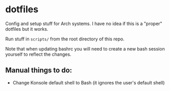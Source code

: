 # dotfiles

Config and setup stuff for Arch systems. I have no idea if this is a "proper" dotfiles but it works.

Run stuff in `scripts/` from the root directory of this repo.

Note that when updating bashrc you will need to create a new bash session yourself to reflect the changes. 

## Manual things to do:

- Change Konsole default shell to Bash (it ignores the user's default shell)